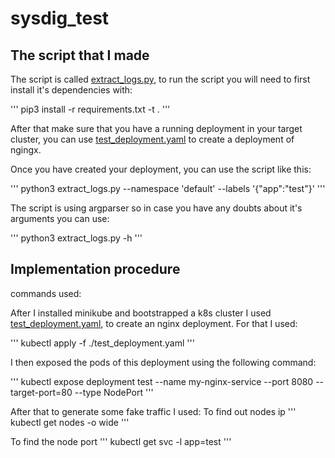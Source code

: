 # sysdig_test

## The script that I made

The script is called [extract_logs.py](extract_logs.py), to run the script you will
need to first install it's dependencies with:

'''
pip3 install -r requirements.txt -t .
'''

After that make sure that you have a running deployment in your target cluster, you can use
[test_deployment.yaml](test_deployment.yaml) to create a deployment of ngingx.

Once you have created your deployment, you can use the script like this:

'''
python3 extract_logs.py --namespace 'default' --labels '{"app":"test"}'
'''

The script is using argparser so in case you have any doubts about it's arguments you can use:

'''
python3 extract_logs.py -h
'''

## Implementation procedure

commands used:

After I installed minikube and bootstrapped a k8s cluster I used [test_deployment.yaml](./test_deployment.yaml), to create an nginx deployment. For that I used:

'''
kubectl apply -f ./test_deployment.yaml
'''

I then exposed the pods of this deployment using the following command:

'''
kubectl expose deployment test --name my-nginx-service --port 8080 --target-port=80 --type NodePort
'''

After that to generate some fake traffic I used:
To find out nodes ip
'''
kubectl get nodes -o wide
'''

To find the node port
'''
kubectl get svc -l app=test
'''
